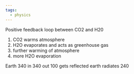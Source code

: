 ```yaml
---
tags:
  - physics
---
```

Positive feedback loop between CO2 and H20

1. CO2 warms atmosphere
2. H2O evaporates and acts as greenhouse gas
3. further warming of atmosphere
4. more H2O evaporation

Earth 340 in 340 out
100 gets reflected
earth radiates 240